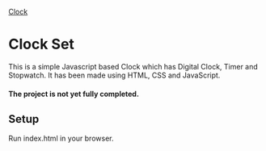 [Clock](Week-00-Clock/assets/icon.ico)
# Clock Set
This is a simple Javascript based Clock which has Digital Clock, Timer and Stopwatch. It has been made using HTML, CSS and JavaScript. 
#### The project is not yet fully completed.
## Setup
Run index.html in your browser.
